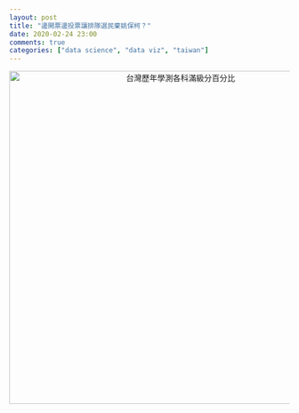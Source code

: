 ```yaml
---
layout: post
title: "邊開票邊投票讓排隊選民棄姚保柯？"
date: 2020-02-24 23:00
comments: true
categories: ["data science", "data viz", "taiwan"]
---
```


<div>
    <a href="https://plot.ly/~liponan/1/?share_key=0NTJPxArPjqXXmAl3OAvRQ" target="_blank" title="台灣歷年學測各科滿級分百分比" style="display: block; text-align: center;"><img src="https://plot.ly/~liponan/1.png?share_key=0NTJPxArPjqXXmAl3OAvRQ" alt="台灣歷年學測各科滿級分百分比" style="max-width: 100%;width: 600px;"  width="600" onerror="this.onerror=null;this.src='https://plot.ly/404.png';" /></a>
    <script data-plotly="liponan:1" sharekey-plotly="0NTJPxArPjqXXmAl3OAvRQ" src="https://plot.ly/embed.js" async></script>
</div>
